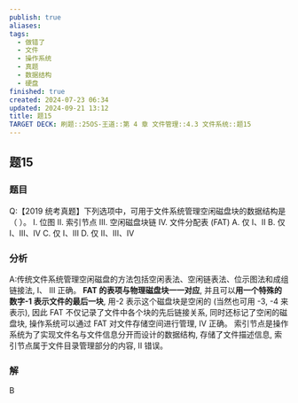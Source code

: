 ```yaml
---
publish: true
aliases: 
tags:
  - 做错了
  - 文件
  - 操作系统
  - 真题
  - 数据结构
  - 硬盘
finished: true
created: 2024-07-23 06:34
updated: 2024-09-21 13:12
title: 题15
TARGET DECK: 刷题::25OS-王道::第 4 章 文件管理::4.3 文件系统::题15
---
```

## 题15
### 题目
Q:【2019 统考真题】下列选项中，可用于文件系统管理空闲磁盘块的数据结构是（ ）。
I. 位图 
II. 索引节点
III. 空闲磁盘块链
IV. 文件分配表 (FAT)
A. 仅 I、II 
B. 仅 I、III、IV 
C. 仅 I、III 
D. 仅 II、III、IV
### 分析
A:传统文件系统管理空闲磁盘的方法包括空闲表法、空闲链表法、位示图法和成组链接法, I、 III 正确。
**FAT 的表项与物理磁盘块一一对应**, 并且可以**用一个特殊的数字-1 表示文件的最后一块**, 用-2 表示这个磁盘块是空闲的 (当然也可用 -3, -4 来表示), 因此 FAT 不仅记录了文件中各个块的先后链接关系, 同时还标记了空闲的磁盘块, 操作系统可以通过 FAT 对文件存储空间进行管理, IV 正确。
索引节点是操作系统为了实现文件名与文件信息分开而设计的数据结构, 存储了文件描述信息, 索引节点属于文件目录管理部分的内容, II 错误。
### 解
B
<!--ID: 1725343910221-->
